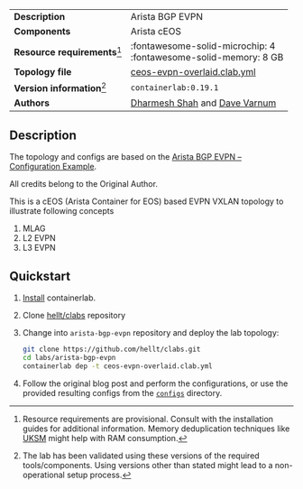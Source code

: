 |                               |                                                                                                                          |
| ----------------------------- | ------------------------------------------------------------------------------------------------------------------------ |
| **Description**               | Arista BGP EVPN                                                                                                          |
| **Components**                | Arista cEOS                                                                                                              |
| **Resource requirements**[^1] | :fontawesome-solid-microchip: 4 <br/>:fontawesome-solid-memory: 8 GB                                                     |
| **Topology file**             | [ceos-evpn-overlaid.clab.yml](https://github.com/hellt/clabs/blob/main/labs/arista-bgp-evpn/ceos-evpn-overlaid.clab.yml) |
| **Version information**[^2]   | `containerlab:0.19.1`                                                                                                    |
| **Authors**                   | [Dharmesh Shah](https://github.com/dharmbhai) and [Dave Varnum](https://overlaid.net/about/)                             |

## Description

The topology and configs are based on the [Arista BGP EVPN – Configuration Example](https://overlaid.net/2019/01/27/arista-bgp-evpn-configuration-example/).

All credits belong to the Original Author.

This is a cEOS (Arista Container for EOS) based EVPN VXLAN topology to illustrate following concepts

1. MLAG
2. L2 EVPN
3. L3 EVPN

## Quickstart

1. [Install](https://containerlab.srlinux.dev/install/) containerlab.
2. Clone [hellt/clabs](https://github.com/hellt/clabs) repository
3. Change into `arista-bgp-evpn` repository and deploy the lab topology:

    ```bash
    git clone https://github.com/hellt/clabs.git
    cd labs/arista-bgp-evpn
    containerlab dep -t ceos-evpn-overlaid.clab.yml
    ```

4. Follow the original blog post and perform the configurations, or use the provided resulting configs from the [`configs`](https://github.com/hellt/clabs/blob/main/labs/arista-bgp-evpn/configs) directory.

[^1]: Resource requirements are provisional. Consult with the installation guides for additional information. Memory deduplication techniques like [UKSM](https://netdevops.me/2021/how-to-patch-ubuntu-2004-focal-fossa-with-uksm/) might help with RAM consumption.
[^2]: The lab has been validated using these versions of the required tools/components. Using versions other than stated might lead to a non-operational setup process.
